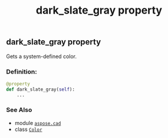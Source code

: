 ﻿---
title: dark_slate_gray property
second_title: Aspose.CAD for Python via .NET API References
description: 
type: docs
weight: 510
url: /python-net/aspose.cad/color/dark_slate_gray/
is_root: false
---

## dark_slate_gray property


Gets a system-defined color.
### Definition:
```python
@property
def dark_slate_gray(self):
    ...
```

### See Also
* module [`aspose.cad`](../../)
* class [`Color`](/cad/python-net/aspose.cad/color)
